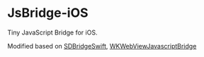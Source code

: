# JsBridge-iOS

Tiny JavaScript Bridge for iOS.

Modified based on [SDBridgeSwift](https://github.com/SDBridge/SDBridgeSwift), [WKWebViewJavascriptBridge](https://github.com/Lision/WKWebViewJavascriptBridge)
